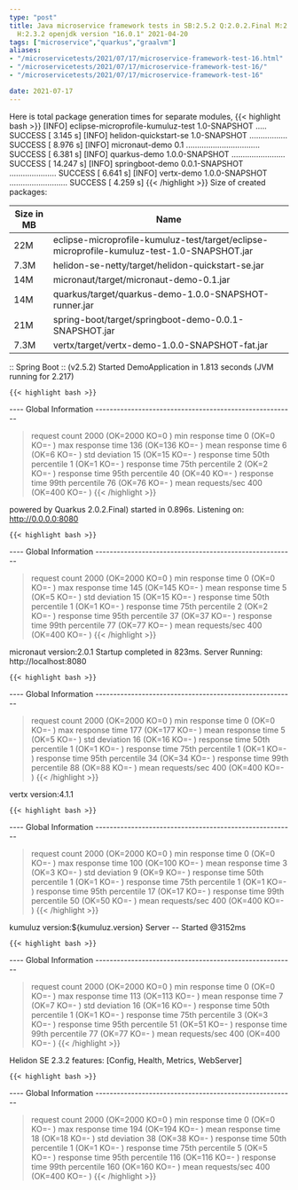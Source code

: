 ```yaml
---
type: "post"
title: Java microservice framework tests in SB:2.5.2 Q:2.0.2.Final M:2.5.9 V:4.1.1
  H:2.3.2 openjdk version "16.0.1" 2021-04-20
tags: ["microservice","quarkus","graalvm"]
aliases:
- "/microservicetests/2021/07/17/microservice-framework-test-16.html"
- "/microservicetests/2021/07/17/microservice-framework-test-16/"
- "/microservicetests/2021/07/17/microservice-framework-test-16"

date: 2021-07-17
---
```

 
Here is total package generation times for separate modules,
{{< highlight bash >}}
[INFO] eclipse-microprofile-kumuluz-test 1.0-SNAPSHOT ..... SUCCESS [  3.145 s]
[INFO] helidon-quickstart-se 1.0-SNAPSHOT ................. SUCCESS [  8.976 s]
[INFO] micronaut-demo 0.1 ................................. SUCCESS [  6.381 s]
[INFO] quarkus-demo 1.0.0-SNAPSHOT ........................ SUCCESS [ 14.247 s]
[INFO] springboot-demo 0.0.1-SNAPSHOT ..................... SUCCESS [  6.641 s]
[INFO] vertx-demo 1.0.0-SNAPSHOT .......................... SUCCESS [  4.259 s]
{{< /highlight >}}
Size of created packages:

| Size in MB |  Name |
|------------|-------|
| 22M | eclipse-microprofile-kumuluz-test/target/eclipse-microprofile-kumuluz-test-1.0-SNAPSHOT.jar |
| 7.3M | helidon-se-netty/target/helidon-quickstart-se.jar |
| 14M | micronaut/target/micronaut-demo-0.1.jar |
| 14M | quarkus/target/quarkus-demo-1.0.0-SNAPSHOT-runner.jar |
| 21M | spring-boot/target/springboot-demo-0.0.1-SNAPSHOT.jar |
| 7.3M | vertx/target/vertx-demo-1.0.0-SNAPSHOT-fat.jar |


:: Spring Boot :: (v2.5.2) Started DemoApplication in 1.813 seconds (JVM running for 2.217)

    {{< highlight bash >}}
---- Global Information --------------------------------------------------------
> request count                                       2000 (OK=2000   KO=0     )
> min response time                                      0 (OK=0      KO=-     )
> max response time                                    136 (OK=136    KO=-     )
> mean response time                                     6 (OK=6      KO=-     )
> std deviation                                         15 (OK=15     KO=-     )
> response time 50th percentile                          1 (OK=1      KO=-     )
> response time 75th percentile                          2 (OK=2      KO=-     )
> response time 95th percentile                         40 (OK=40     KO=-     )
> response time 99th percentile                         76 (OK=76     KO=-     )
> mean requests/sec                                    400 (OK=400    KO=-     )
{{< /highlight >}}

powered by Quarkus 2.0.2.Final) started in 0.896s. Listening on: http://0.0.0.0:8080

    {{< highlight bash >}}
---- Global Information --------------------------------------------------------
> request count                                       2000 (OK=2000   KO=0     )
> min response time                                      0 (OK=0      KO=-     )
> max response time                                    145 (OK=145    KO=-     )
> mean response time                                     5 (OK=5      KO=-     )
> std deviation                                         15 (OK=15     KO=-     )
> response time 50th percentile                          1 (OK=1      KO=-     )
> response time 75th percentile                          2 (OK=2      KO=-     )
> response time 95th percentile                         37 (OK=37     KO=-     )
> response time 99th percentile                         77 (OK=77     KO=-     )
> mean requests/sec                                    400 (OK=400    KO=-     )
{{< /highlight >}}

micronaut version:2.0.1 Startup completed in 823ms. Server Running: http://localhost:8080

    {{< highlight bash >}}
---- Global Information --------------------------------------------------------
> request count                                       2000 (OK=2000   KO=0     )
> min response time                                      0 (OK=0      KO=-     )
> max response time                                    177 (OK=177    KO=-     )
> mean response time                                     5 (OK=5      KO=-     )
> std deviation                                         16 (OK=16     KO=-     )
> response time 50th percentile                          1 (OK=1      KO=-     )
> response time 75th percentile                          1 (OK=1      KO=-     )
> response time 95th percentile                         34 (OK=34     KO=-     )
> response time 99th percentile                         88 (OK=88     KO=-     )
> mean requests/sec                                    400 (OK=400    KO=-     )
{{< /highlight >}}

vertx version:4.1.1

    {{< highlight bash >}}
---- Global Information --------------------------------------------------------
> request count                                       2000 (OK=2000   KO=0     )
> min response time                                      0 (OK=0      KO=-     )
> max response time                                    100 (OK=100    KO=-     )
> mean response time                                     3 (OK=3      KO=-     )
> std deviation                                          9 (OK=9      KO=-     )
> response time 50th percentile                          1 (OK=1      KO=-     )
> response time 75th percentile                          1 (OK=1      KO=-     )
> response time 95th percentile                         17 (OK=17     KO=-     )
> response time 99th percentile                         50 (OK=50     KO=-     )
> mean requests/sec                                    400 (OK=400    KO=-     )
{{< /highlight >}}

kumuluz version:${kumuluz.version} Server -- Started @3152ms

    {{< highlight bash >}}
---- Global Information --------------------------------------------------------
> request count                                       2000 (OK=2000   KO=0     )
> min response time                                      0 (OK=0      KO=-     )
> max response time                                    113 (OK=113    KO=-     )
> mean response time                                     7 (OK=7      KO=-     )
> std deviation                                         16 (OK=16     KO=-     )
> response time 50th percentile                          1 (OK=1      KO=-     )
> response time 75th percentile                          3 (OK=3      KO=-     )
> response time 95th percentile                         51 (OK=51     KO=-     )
> response time 99th percentile                         77 (OK=77     KO=-     )
> mean requests/sec                                    400 (OK=400    KO=-     )
{{< /highlight >}}

Helidon SE 2.3.2 features: [Config, Health, Metrics, WebServer]

    {{< highlight bash >}}
---- Global Information --------------------------------------------------------
> request count                                       2000 (OK=2000   KO=0     )
> min response time                                      0 (OK=0      KO=-     )
> max response time                                    194 (OK=194    KO=-     )
> mean response time                                    18 (OK=18     KO=-     )
> std deviation                                         38 (OK=38     KO=-     )
> response time 50th percentile                          1 (OK=1      KO=-     )
> response time 75th percentile                          5 (OK=5      KO=-     )
> response time 95th percentile                        116 (OK=116    KO=-     )
> response time 99th percentile                        160 (OK=160    KO=-     )
> mean requests/sec                                    400 (OK=400    KO=-     )
{{< /highlight >}}
